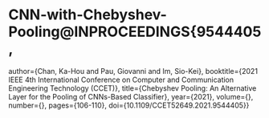 # CNN-with-Chebyshev-Pooling@INPROCEEDINGS{9544405,


  author={Chan, Ka-Hou and Pau, Giovanni and Im, Sio-Kei},
  booktitle={2021 IEEE 4th International Conference on Computer and Communication Engineering Technology (CCET)}, 
  title={Chebyshev Pooling: An Alternative Layer for the Pooling of CNNs-Based Classifier}, 
  year={2021},
  volume={},
  number={},
  pages={106-110},
  doi={10.1109/CCET52649.2021.9544405}}

